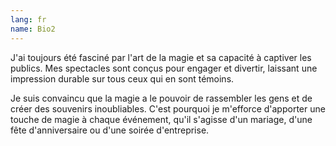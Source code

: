 ```yaml
---
lang: fr
name: Bio2
---
```

J'ai toujours été fasciné par l'art de la magie et sa capacité à captiver les publics. Mes spectacles sont conçus pour engager et divertir, laissant une impression durable sur tous ceux qui en sont témoins.

Je suis convaincu que la magie a le pouvoir de rassembler les gens et de créer des souvenirs inoubliables. C'est pourquoi je m'efforce d'apporter une touche de magie à chaque événement, qu'il s'agisse d'un mariage, d'une fête d'anniversaire ou d'une soirée d'entreprise.